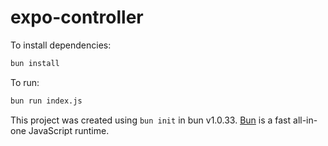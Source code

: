 # expo-controller

To install dependencies:

```bash
bun install
```

To run:

```bash
bun run index.js
```

This project was created using `bun init` in bun v1.0.33. [Bun](https://bun.sh) is a fast all-in-one JavaScript runtime.
